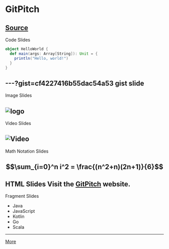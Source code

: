 # GitPitch
[Source](https://github.com/delikely/keynote/edit/master/PITCHME.md)
---
Code Slides

```scala
object HelloWorld {
  def main(args: Array[String]): Unit = {
    println("Hello, world!")
  }
}
```
---?gist=cf4227416b55dac54a53
gist slide
---
Image Slides

![logo](https://github.com/gitpitch/gitpitch/wiki/images/gp-banner.jpg)
---
Video Slides

![Video](https://player.vimeo.com/video/111525512)
---
Math Notation Slides

$$\sum_{i=0}^n i^2 = \frac{(n^2+n)(2n+1)}{6}$$
---

HTML Slides
Visit the <a href="https://github.com" target="_blank">GitPitch</a> website.
---
Fragment Slides
- Java
- JavaScript <!-- .element: class="fragment" -->
- Kotlin     <!-- .element: class="fragment" -->
- Go         <!-- .element: class="fragment" -->
- Scala      <!-- .element: class="fragment" -->
---
[More](https://gitpitch.com/gitpitch/kitchen-sink/master)
